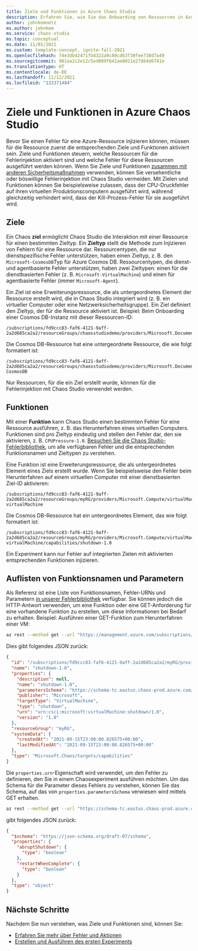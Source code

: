 ```yaml
---
title: Ziele und Funktionen in Azure Chaos Studio
description: Erfahren Sie, wie Sie das Onboarding von Ressourcen in Azure Chaos Studio mithilfe von Zielen und Funktionen steuern.
author: johnkemnetz
ms.author: johnkem
ms.service: chaos-studio
ms.topic: conceptual
ms.date: 11/01/2021
ms.custom: template-concept, ignite-fall-2021
ms.openlocfilehash: 74e3db42471fb4322a9c80cd63f30fee730d7a49
ms.sourcegitcommit: 901ea2c2e12c5ed009f642ae8021e27d64d6741e
ms.translationtype: HT
ms.contentlocale: de-DE
ms.lasthandoff: 11/12/2021
ms.locfileid: "132371484"
---
```

# <a name="targets-and-capabilities-in-azure-chaos-studio"></a>Ziele und Funktionen in Azure Chaos Studio

Bevor Sie einen Fehler für eine Azure-Ressource injizieren können, müssen für die Ressource zuerst die entsprechenden Ziele und Funktionen aktiviert sein. Ziele und Funktionen steuern, welche Ressourcen für die Fehlerinjektion aktiviert sind und welche Fehler für diese Ressourcen ausgeführt werden können. Wenn Sie Ziele und Funktionen [zusammen mit anderen Sicherheitsmaßnahmen](chaos-studio-permissions-security.md) verwenden, können Sie versehentliche oder böswillige Fehlerinjektion mit Chaos Studio vermeiden. Mit Zielen und Funktionen können Sie beispielsweise zulassen, dass der CPU-Druckfehler auf ihren virtuellen Produktionscomputern ausgeführt wird, während gleichzeitig verhindert wird, dass der Kill-Prozess-Fehler für sie ausgeführt wird.

## <a name="targets"></a>Ziele

Ein Chaos **ziel** ermöglicht Chaos Studio die Interaktion mit einer Ressource für einen bestimmten Zieltyp. Ein **Zieltyp** stellt die Methode zum Injizieren von Fehlern für eine Ressource dar. Ressourcentypen, die nur dienstspezifische Fehler unterstützen, haben einen Zieltyp, z. B. den `Microsoft-CosmosDB`Typ für Azure Cosmos DB. Ressourcentypen, die dienst- und agentbasierte Fehler unterstützen, haben zwei Zieltypen: einen für die dienstbasierten Fehler (z. B. `Microsoft-VirtualMachine`) und einen für agentbasierte Fehler (immer `Microsoft-Agent`).

Ein Ziel ist eine Erweiterungsressource, die als untergeordnetes Element der Ressource erstellt wird, die in Chaos Studio integriert wird (z. B. ein virtueller Computer oder eine Netzwerksicherheitsgruppe). Ein Ziel definiert den Zieltyp, der für die Ressource aktiviert ist. Beispiel: Beim Onboarding einer Cosmos DB-Instanz mit dieser Ressourcen-ID:

```
/subscriptions/fd9ccc83-faf6-4121-9aff-2a2d685ca2a2/resourceGroups/chaosstudiodemo/providers/Microsoft.DocumentDB/databaseAccounts/myDB
```

Die Cosmos DB-Ressource hat eine untergeordnete Ressource, die wie folgt formatiert ist:

```
/subscriptions/fd9ccc83-faf6-4121-9aff-2a2d685ca2a2/resourceGroups/chaosstudiodemo/providers/Microsoft.DocumentDB/databaseAccounts/myDB/providers/Microsoft.Chaos/targets/Microsoft-CosmosDB
```

Nur Ressourcen, für die ein Ziel erstellt wurde, können für die Fehlerinjektion mit Chaos Studio verwendet werden.

## <a name="capabilities"></a>Funktionen

Mit einer **Funktion** kann Chaos Studio einen bestimmten Fehler für eine Ressource ausführen, z. B. das Herunterfahren eines virtuellen Computers. Funktionen sind pro Zieltyp eindeutig und stellen den Fehler dar, den sie aktivieren, z. B. `CPUPressure-1.0`. [Besuchen Sie die Chaos Studio-Fehlerbibliothek](chaos-studio-fault-library.md), um alle verfügbaren Fehler und die entsprechenden Funktionsnamen und Zieltypen zu verstehen.

Eine Funktion ist eine Erweiterungsressource, die als untergeordnetes Element eines Ziels erstellt wurde. Wenn Sie beispielsweise den Fehler beim Herunterfahren auf einem virtuellen Computer mit einer dienstbasierten Ziel-ID aktivieren:

```
/subscriptions/fd9ccc83-faf6-4121-9aff-2a2d685ca2a2/resourceGroups/myRG/providers/Microsoft.Compute/virtualMachines/myVM/providers/Microsoft.Chaos/targets/microsoft-virtualMachine
```

Die Cosmos DB-Ressource hat ein untergeordnetes Element, das wie folgt formatiert ist:

```
/subscriptions/fd9ccc83-faf6-4121-9aff-2a2d685ca2a2/resourceGroups/myRG/providers/Microsoft.Compute/virtualMachines/myVM/providers/Microsoft.Chaos/targets/microsoft-virtualMachine/capabilities/shutdown-1.0
```

Ein Experiment kann nur Fehler auf integrierten Zielen mit aktivierten entsprechenden Funktionen injizieren. 

## <a name="listing-capability-names-and-parameters"></a>Auflisten von Funktionsnamen und Parametern
Als Referenz ist eine Liste von Funktionsnamen, Fehler-URNs und Parametern [in unserer Fehlerbibliothek](chaos-studio-fault-library.md) verfügbar. Sie können jedoch die HTTP-Antwort verwenden, um eine Funktion oder eine GET-Anforderung für eine vorhandene Funktion zu erstellen, um diese Informationen bei Bedarf zu erhalten. Beispiel: Ausführen einer GET-Funktion zum Herunterfahren einer VM:

```bash
az rest --method get --url "https://management.azure.com/subscriptions/fd9ccc83-faf6-4121-9aff-2a2d685ca2a2/resourceGroups/myRG/providers/Microsoft.Compute/virtualMachines/myVM/providers/Microsoft.Chaos/targets/microsoft-virtualMachine/capabilities/shutdown-1.0?api-version=2021-08-11-preview"
```

Dies gibt folgendes JSON zurück:

```JSON
{
  "id": "/subscriptions/fd9ccc83-faf6-4121-9aff-2a2d685ca2a2/myRG/providers/Microsoft.Compute/virtualMachines/myVM/providers/Microsoft.Chaos/targets/microsoft-virtualMachine/capabilities/shutdown-1.0",
  "name": "shutdown-1.0",
  "properties": {
    "description": null,
    "name": "shutdown-1.0",
    "parametersSchema": "https://schema-tc.eastus.chaos-prod.azure.com/targetTypes/Microsoft-VirtualMachine/capabilityTypes/Shutdown-1.0/parametersSchema.json",
    "publisher": "Microsoft",
    "targetType": "VirtualMachine",
    "type": "shutdown",
    "urn": "urn:csci:microsoft:virtualMachine:shutdown/1.0",
    "version": "1.0"
  },
  "resourceGroup": "myRG",
  "systemData": {
    "createdAt": "2021-09-15T23:00:00.826575+00:00",
    "lastModifiedAt": "2021-09-15T23:00:00.826575+00:00"
  },
  "type": "Microsoft.Chaos/targets/capabilities"
}
```

Die `properties.urn`-Eigenschaft wird verwendet, um den Fehler zu definieren, den Sie in einem Chaosexperiment ausführen möchten. Um das Schema für die Parameter dieses Fehlers zu verstehen, können Sie das Schema, auf das von `properties.parametersSchema` verwiesen wird mittels GET erhalten.

```bash
az rest --method get --url "https://schema-tc.eastus.chaos-prod.azure.com/targetTypes/Microsoft-VirtualMachine/capabilityTypes/Shutdown-1.0/parametersSchema.json"
```

gibt folgendes JSON zurück:
```JSON
{
  "$schema": "https://json-schema.org/draft-07/schema",
  "properties": {
    "abruptShutdown": {
      "type": "boolean"
    },
    "restartWhenComplete": {
      "type": "boolean"
    }
  },
  "type": "object"
}
```

## <a name="next-steps"></a>Nächste Schritte
Nachdem Sie nun verstehen, was Ziele und Funktionen sind, können Sie:
- [Erfahren Sie mehr über Fehler und Aktionen](chaos-studio-faults-actions.md)
- [Erstellen und Ausführen des ersten Experiments](chaos-studio-tutorial-service-direct-portal.md)

